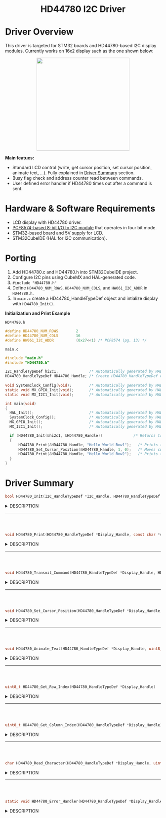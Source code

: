  <h1 align="center"> HD44780 I2C Driver</h1>

 # Driver Overview #
 This driver is targeted for STM32 boards and HD44780-based I2C display modules. Currently works on 16x2 display such as the one shown below:
 <p align="center">
 <img src="https://user-images.githubusercontent.com/79535234/150162473-e139d7c3-d8eb-4695-877e-66c1ef45de0c.png" width="300" />
 <p>

 **Main featues:**
 * Standard LCD control (write, get cursor position, set cursor position, animate text, ...). Fully explained in [Driver Summary](#driver-summary) section.
 * Busy flag check and address counter read between commands.
 * User defined error handler if HD44780 times out after a command is sent.
  
 # Hardware & Software Requirements #
 * LCD display with HD44780 driver.
 * [PCF8574-based 8-bit I/O to I2C module](https://www.amazon.com/1602LCD-Display-Serial-Interface-Arduino/dp/B01MXGXPKU/ref=asc_df_B01MXGXPKU/?tag=hyprod-20&linkCode=df0&hvadid=167146065113&hvpos=&hvnetw=g&hvrand=358405417949042193&hvpone=&hvptwo=&hvqmt=&hvdev=c&hvdvcmdl=&hvlocint=&hvlocphy=9004331&hvtargid=pla-305845701989&psc=1/) that operates in four bit mode.
 * STM32-based board and 5V supply for LCD.
 * STM32CubeIDE (HAL for I2C communication).
  
 # Porting #
 1. Add HD44780.c and HD44780.h into STM32CubeIDE project.
 2. Configure I2C pins using CubeMX and HAL-generated code.
 3. `#include "HD44780.h"`
 4. Define `HD44780_NUM_ROWS`, `HD44780_NUM_COLS`, and `HW061_I2C_ADDR` in `HD44780.h`.
 4. In `main.c` create a HD44780_HandleTypeDef object and intialize display with `HD44780_Init()`.

**Initialization and Print Example**
   
`HD44780.h`
```c
#define HD44780_NUM_ROWS 		2
#define HD44780_NUM_COLS 		16
#define HW061_I2C_ADDR 			(0x27<<1) /* PCF8574 (pg. 13) */
```
   
`main.c`
```c
#include "main.h"
#include "HD44780.h"

I2C_HandleTypeDef hi2c1;              /* Automatically generated by HAL */
HD44780_HandleTypeDef HD44780_Handle; /* Create HD44780_HandleTypeDef object */
   
void SystemClock_Config(void);        /* Automatically generated by HAL */
static void MX_GPIO_Init(void);       /* Automatically generated by HAL */
static void MX_I2C1_Init(void);       /* Automatically generated by HAL */

int main(void)
{
  HAL_Init();                         /* Automatically generated by HAL */
  SystemClock_Config();               /* Automatically generated by HAL */
  MX_GPIO_Init();                     /* Automatically generated by HAL */
  MX_I2C1_Init();                     /* Automatically generated by HAL */

  if (HD44780_Init(&hi2c1, &HD44780_Handle))              /* Returns true if initialization successful */
  {
	  HD44780_Print(&HD44780_Handle, "Hello World Row1");   /* Prints text on first row */
	  HD44780_Set_Cursor_Position(&HD44780_Handle, 1, 0);   /* Moves cursor to second row */
	  HD44780_Print(&HD44780_Handle, "Hello World Row2");   /* Prints text on second row */
  }
}
```
	 
# Driver Summary #
```c
bool HD44780_Init(I2C_HandleTypeDef *I2C_Handle, HD44780_HandleTypeDef *Display_Handle)
```
<details>
<summary>DESCRIPTION</summary>
<p><br>Establishes I2C communication between the STM32 and HD44780 display. Initializes the display through a software reset and places cursor at (0,0) position.
	
### Parameters: ###
* `I2C_Handle` -- pointer to the I2C handle created by HAL
* `Display_Handle` -- pointer to HD44780_HandleTypeDef object that user creates
	 
### Returns: ###
* `true` -- if initialization successful.
	
### Example Call ###
```c
I2C_HandleTypeDef hi2c1; /* Automatically generated by HAL */
HD44780_HandleTypeDef MyDisplay; /* Create HD44780_HandleTypeDef object */
bool success = HD44780_Init(&hi2c1, &MyDisplay);
```
</p>
</details>
	 
---

<br>
<br>
	 
```c
void HD44780_Print(HD44780_HandleTypeDef *Display_Handle, const char *str)
```
<details>
<summary>DESCRIPTION</summary>
<p><br>Prints text to the LCD starting at current cursor position. Automatically goes to the next row when there's no more display room on the previous row. Stops printing and sets cursor to (0,0) if there's no more display room.
	
### Parameters: ###
* `Display_Handle` -- pointer to HD44780_HandleTypeDef object that user creates
* `str` -- string to print
	
### Example Call ###
```c
HD44780_Print(&MyDisplay, "Hello World!");
```
</p>
</details>
	 
---

<br>
<br>
	 
```c
void HD44780_Transmit_Command(HD44780_HandleTypeDef *Display_Handle, HD44780_User_Command_List UserCommand)
```
<details>
<summary>DESCRIPTION</summary>
<p><br>Sends pre-defined commands to the display.
	
### Parameters: ###
* `Display_Handle` -- pointer to HD44780_HandleTypeDef object that user creates
* `UserCommand` -- command defined in HD44780_User_Command_List enum. This command list currently includes:
	* `CLEAR_DISPLAY` -- clears contents of display and returns cursor to (0,0)
	* `RETURN_HOME` -- returns cursor to (0,0) but doesn't clear display
	* `DISPLAY_OFF` -- turns backlight off
	* `CURSOR_ON` -- turns cursor on
	* `CURSOR_OFF` -- turns cursor off
	* `CURSOR_BLINK` -- blinks the cursor
	* `CURSOR_UNBLINK` -- stops blinking the cursor
	* `DISPLAY_ON` -- turns the backlight on
	
### Example Call ###
```c
HD44780_Transmit_Command(&MyDisplay, CURSOR_ON);
```
</p>	
</details>
	 
---

<br>
<br>
	 
```c
void HD44780_Set_Cursor_Position(HD44780_HandleTypeDef *Display_Handle, uint8_t row, uint8_t column)
```
<details>
<summary>DESCRIPTION</summary>
<p><br>Sets the cursor position at the given coordinates. Only runs if the given coordinate is within the display's dimensions.
	
### Parameters: ###
* `Display_Handle` -- pointer to HD44780_HandleTypeDef object that user creates
* `row` -- 0-indexed row
* `column` -- 0-indexed column
	
### Example Call ###
```c
HD44780_Set_Cursor_Position(&MyDisplay, 0, 5); /* First row, 6th column */
```
</p>
</details>
	 
---

<br>
<br>

```c
void HD44780_Animate_Text(HD44780_HandleTypeDef *Display_Handle, uint8_t NumberOfScrolls)
```
<details>
<summary>DESCRIPTION</summary>
<p><br>Scrolls all of the display's text from left to right. Only executes if there is currently text on the display.
	
### Parameters: ###
* `Display_Handle` -- pointer to HD44780_HandleTypeDef object that user creates
* `NumberOfScrolls` -- number of full sweeps across the entire display to perform. Each sweep takes ~4 seconds on a 16x2 display. 
	
### Example Call ###
```c
HD44780_Animate_Text(&MyDisplay, 2);
```
</p>
</details>
	 
---

<br>
<br>
	 
```c
uint8_t HD44780_Get_Row_Index(HD44780_HandleTypeDef *Display_Handle)
```
<details>
<summary>DESCRIPTION</summary>
<p><br>Returns the current row index the cursor is on.
	
### Parameters: ###
* `Display_Handle` -- pointer to HD44780_HandleTypeDef object that user creates

### Returns ###
* 0-indexed row that the cursor is currently on.
	
### Example Call ###
```c
uint8_t currentrow = HD44780_Get_Row_Index(&MyDisplay);
```
</p>
</details>
	 
---

<br>
<br>
	 
```c
uint8_t HD44780_Get_Column_Index(HD44780_HandleTypeDef *Display_Handle)
```
<details>
<summary>DESCRIPTION</summary>
<p><br>Returns the current column index the cursor is on.
	
### Parameters: ###
* `Display_Handle` -- pointer to HD44780_HandleTypeDef object that user creates

### Returns ###
* 0-indexed column that the cursor is currently on
	
### Example Call ###
```c
uint8_t currentcolumn = HD44780_Get_Column_Index(&MyDisplay);
```
</p>
</details>
	 
---

<br>
<br>
 
```c
char HD44780_Read_Character(HD44780_HandleTypeDef *Display_Handle, uint8_t row, uint8_t column)
```
<details>
<summary>DESCRIPTION</summary>
<p><br>Reads the display at the given coordinate. 
	
### Parameters: ###
* `Display_Handle` -- pointer to HD44780_HandleTypeDef object that user creates
* `row` -- 0-indexed row coordinate
* `column` -- 0-indexed column coordinate

### Returns ###
* Character at the given coordinate. Returns NULL character if coordinates are out of bounds of the display.
	
### Example Call ###
```c
char val = HD44780_Read_Character(&MyDisplay, 0, 0); /* Read first element on display */
```
</p>
</details>
	 
---

<br>
<br>
	 
```c
static void HD44780_Error_Handler(HD44780_HandleTypeDef *Display_Handle)
```
<details>
<summary>DESCRIPTION</summary>
<p><br>Executes if the HD44780 is continuously busy after sending a command or data. More specifically, if the busy flag is set for more than ~100ms. Display_Handle->State will automatically be set to HD44780_TIMEOUT then this function will execute. It is up to the user on how to handle the error according to his/her application. This is a blocking function that will not exit until Display_Handle->State is set back to HD44780_READY. 
	
### Parameters: ###
* `Display_Handle` -- pointer to HD44780_HandleTypeDef object that user creates	
</p>
</details>
